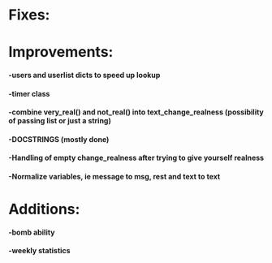 # Fixes:

# Improvements:
#### -users and userlist dicts to speed up lookup
#### -timer class
#### -combine very_real() and not_real() into text_change_realness (possibility of passing list or just a string)
#### -DOCSTRINGS (mostly done)
#### -Handling of empty change_realness after trying to give yourself realness
#### -Normalize variables, ie message to msg, rest and text to text


# Additions:
#### -bomb ability
#### -weekly statistics
